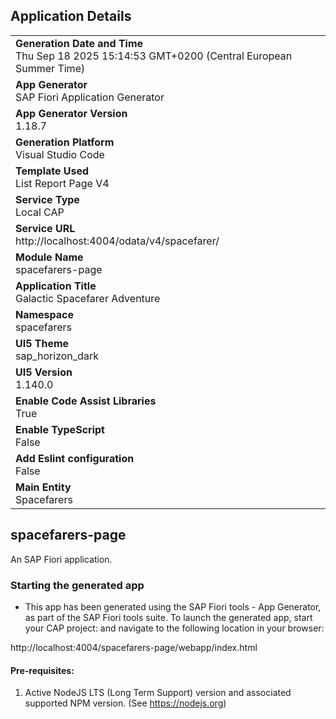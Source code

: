 ## Application Details
|               |
| ------------- |
|**Generation Date and Time**<br>Thu Sep 18 2025 15:14:53 GMT+0200 (Central European Summer Time)|
|**App Generator**<br>SAP Fiori Application Generator|
|**App Generator Version**<br>1.18.7|
|**Generation Platform**<br>Visual Studio Code|
|**Template Used**<br>List Report Page V4|
|**Service Type**<br>Local CAP|
|**Service URL**<br>http://localhost:4004/odata/v4/spacefarer/|
|**Module Name**<br>spacefarers-page|
|**Application Title**<br>Galactic Spacefarer Adventure|
|**Namespace**<br>spacefarers|
|**UI5 Theme**<br>sap_horizon_dark|
|**UI5 Version**<br>1.140.0|
|**Enable Code Assist Libraries**<br>True|
|**Enable TypeScript**<br>False|
|**Add Eslint configuration**<br>False|
|**Main Entity**<br>Spacefarers|

## spacefarers-page

An SAP Fiori application.

### Starting the generated app

-   This app has been generated using the SAP Fiori tools - App Generator, as part of the SAP Fiori tools suite.  To launch the generated app, start your CAP project:  and navigate to the following location in your browser:

http://localhost:4004/spacefarers-page/webapp/index.html

#### Pre-requisites:

1. Active NodeJS LTS (Long Term Support) version and associated supported NPM version.  (See https://nodejs.org)


